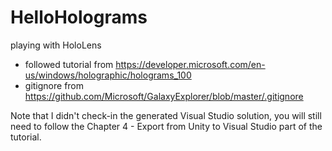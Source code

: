 # HelloHolograms
playing with HoloLens

* followed tutorial from https://developer.microsoft.com/en-us/windows/holographic/holograms_100 
* gitignore from https://github.com/Microsoft/GalaxyExplorer/blob/master/.gitignore

Note that I didn't check-in the generated Visual Studio solution, you will still need to follow the Chapter 4 - Export from Unity to Visual Studio part of the tutorial.